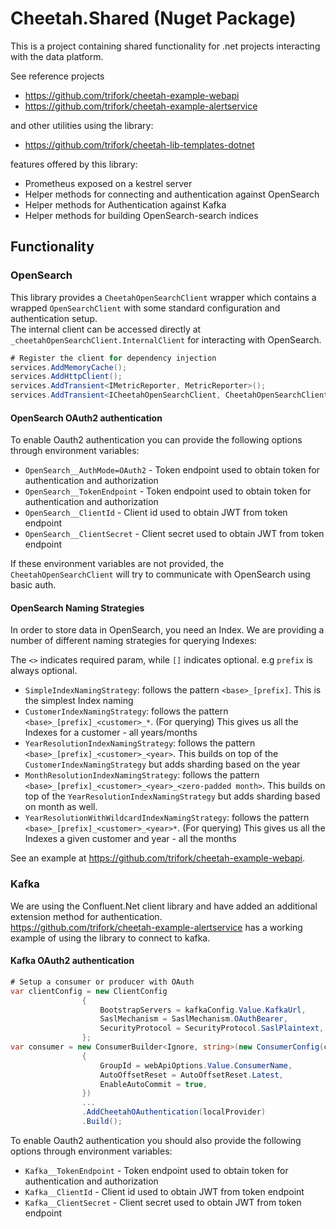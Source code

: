 # Cheetah.Shared (Nuget Package)

This is a project containing shared functionality for .net projects interacting with the data platform.

See reference projects

* <https://github.com/trifork/cheetah-example-webapi>
* <https://github.com/trifork/cheetah-example-alertservice>

and other utilities using the library:

* <https://github.com/trifork/cheetah-lib-templates-dotnet>

features offered by this library:

* Prometheus exposed on a kestrel server
* Helper methods for connecting and authentication against OpenSearch
* Helper methods for Authentication against Kafka
* Helper methods for building OpenSearch-search indices

## Functionality

### OpenSearch

This library provides a `CheetahOpenSearchClient` wrapper which contains a wrapped `OpenSearchClient` with some standard configuration and authentication setup.  
The internal client can be accessed directly at `_cheetahOpenSearchClient.InternalClient` for interacting with OpenSearch.

```c#
# Register the client for dependency injection
services.AddMemoryCache();
services.AddHttpClient();
services.AddTransient<IMetricReporter, MetricReporter>();
services.AddTransient<ICheetahOpenSearchClient, CheetahOpenSearchClient>();
```

#### OpenSearch OAuth2 authentication

To enable Oauth2 authentication you can provide the following options through environment variables:

* `OpenSearch__AuthMode=OAuth2` - Token endpoint used to obtain token for authentication and authorization
* `OpenSearch__TokenEndpoint` - Token endpoint used to obtain token for authentication and authorization
* `OpenSearch__ClientId` - Client id used to obtain JWT from token endpoint
* `OpenSearch__ClientSecret` - Client secret used to obtain JWT from token endpoint

If these environment variables are not provided, the `CheetahOpenSearchClient`  will try to communicate with OpenSearch using basic auth.

#### OpenSearch Naming Strategies

In order to store data in OpenSearch, you need an Index.
We are providing a number of different naming strategies for querying Indexes:

The `<>` indicates required param, while `[]` indicates optional. e.g `prefix` is always optional.
* `SimpleIndexNamingStrategy`: follows the pattern `<base>_[prefix]`.
    This is the simplest Index naming
* `CustomerIndexNamingStrategy`: follows the pattern `<base>_[prefix]_<customer>_*`.
    (For querying) This gives us all the Indexes for a customer - all years/months
* `YearResolutionIndexNamingStrategy`: follows the pattern `<base>_[prefix]_<customer>_<year>`.
    This builds on top of the `CustomerIndexNamingStrategy` but adds sharding based on the year
* `MonthResolutionIndexNamingStrategy`: follows the pattern `<base>_[prefix]_<customer>_<year>_<zero-padded month>`.
    This builds on top of the `YearResolutionIndexNamingStrategy` but adds sharding based on month as well.
* `YearResolutionWithWildcardIndexNamingStrategy`: follows the pattern `<base>_[prefix]_<customer>_<year>*`.
    (For querying) This gives us all the Indexes a given customer and year - all the months

See an example at <https://github.com/trifork/cheetah-example-webapi>.

### Kafka

We are using the Confluent.Net client library and have added an additional extension method for authentication.  
<https://github.com/trifork/cheetah-example-alertservice> has a working example of using the library to connect to kafka.

#### Kafka OAuth2 authentication

```c#
# Setup a consumer or producer with OAuth
var clientConfig = new ClientConfig
                {
                    BootstrapServers = kafkaConfig.Value.KafkaUrl,
                    SaslMechanism = SaslMechanism.OAuthBearer,
                    SecurityProtocol = SecurityProtocol.SaslPlaintext,
                };
var consumer = new ConsumerBuilder<Ignore, string>(new ConsumerConfig(clientConfig)
                {
                    GroupId = webApiOptions.Value.ConsumerName,
                    AutoOffsetReset = AutoOffsetReset.Latest,
                    EnableAutoCommit = true,
                })
                ...
                .AddCheetahOAuthentication(localProvider)
                .Build();
```

To enable Oauth2 authentication you should also provide the following options through environment variables:

* `Kafka__TokenEndpoint` - Token endpoint used to obtain token for authentication and authorization
* `Kafka__ClientId` - Client id used to obtain JWT from token endpoint
* `Kafka__ClientSecret` - Client secret used to obtain JWT from token endpoint
